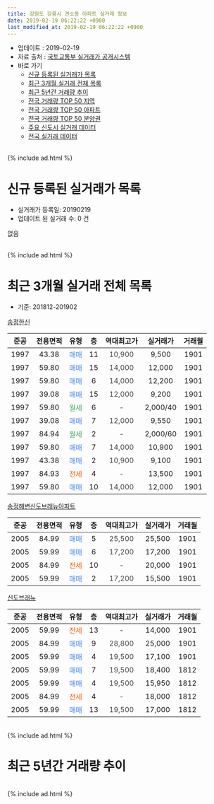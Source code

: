 ```yaml
---
title: 강원도 강릉시 견소동 아파트 실거래 정보
date: 2019-02-19 06:22:22 +0900
last_modified_at: 2019-02-19 06:22:22 +0900
---
```


* 업데이트 : 2019-02-19
* 자료 출처 : [국토교통부 실거래가 공개시스템](http://rt.molit.go.kr)
* 바로 가기
    * [신규 등록된 실거래가 목록](#신규-등록된-실거래가-목록)
    * [최근 3개월 실거래 전체 목록](#최근-3개월-실거래-전체-목록)
    * [최근 5년간 거래량 추이](#최근-5년간-거래량-추이)
    * [전국 거래량 TOP 50 지역](https://ayogom.github.io/apt-trade-info/최근-3개월-전국에서-가장-거래가-많이-발생한-지역)
    * [전국 거래량 TOP 50 아파트](https://ayogom.github.io/apt-trade-info/최근-3개월-전국에서-가장-거래가-많이-발생한-아파트)
    * [전국 거래량 TOP 50 분양권](https://ayogom.github.io/apt-trade-info/최근-3개월-전국에서-가장-거래가-많이-발생한-분양권)
    * [주요 신도시 실거래 데이터](https://ayogom.github.io/apt-trade-info/주요-신도시)
    * [전국 실거래 데이터](https://ayogom.github.io/apt-trade-info/전국)
<br>
{% include ad.html %}
<br>

# 신규 등록된 실거래가 목록
* 실거래가 등록일: 20190219
* 업데이트 된 실거래 수: 0 건

없음

<br>
{% include ad.html %}
<br>

# 최근 3개월 실거래 전체 목록
* 기준: 201812-201902


[송정한신](https://search.naver.com/search.naver?query=%EA%B0%95%EC%9B%90%EB%8F%84+%EA%B0%95%EB%A6%89%EC%8B%9C+%EA%B2%AC%EC%86%8C%EB%8F%99+%EC%86%A1%EC%A0%95%ED%95%9C%EC%8B%A0)

|준공|전용면적|유형|층|역대최고가|실거래가|거래월|
|:---:|:---:|:---:|:---:|:---:|:---:|:---:|
|1997|43.38|<span style="color:#4285f3">매매</span>|11|<span style="color:#444444">10,900</span>|9,500|1901|
|1997|59.80|<span style="color:#4285f3">매매</span>|15|<span style="color:#444444">14,000</span>|12,000|1901|
|1997|59.80|<span style="color:#4285f3">매매</span>|6|<span style="color:#444444">14,000</span>|12,200|1901|
|1997|39.08|<span style="color:#4285f3">매매</span>|15|<span style="color:#444444">12,000</span>|9,200|1901|
|1997|59.80|<span style="color:#34a853">월세</span>|6|<span style="color:#444444">-</span>|2,000/40|1901|
|1997|39.08|<span style="color:#4285f3">매매</span>|7|<span style="color:#444444">12,000</span>|9,550|1901|
|1997|84.94|<span style="color:#34a853">월세</span>|2|<span style="color:#444444">-</span>|2,000/60|1901|
|1997|59.80|<span style="color:#4285f3">매매</span>|7|<span style="color:#444444">14,000</span>|10,900|1901|
|1997|43.38|<span style="color:#4285f3">매매</span>|2|<span style="color:#444444">10,900</span>|9,100|1901|
|1997|84.93|<span style="color:#ff5a00">전세</span>|4|<span style="color:#444444">-</span>|13,500|1901|
|1997|59.80|<span style="color:#4285f3">매매</span>|10|<span style="color:#444444">14,000</span>|12,000|1901|

[송정해변신도브래뉴아파트](https://search.naver.com/search.naver?query=%EA%B0%95%EC%9B%90%EB%8F%84+%EA%B0%95%EB%A6%89%EC%8B%9C+%EA%B2%AC%EC%86%8C%EB%8F%99+%EC%86%A1%EC%A0%95%ED%95%B4%EB%B3%80%EC%8B%A0%EB%8F%84%EB%B8%8C%EB%9E%98%EB%89%B4%EC%95%84%ED%8C%8C%ED%8A%B8)

|준공|전용면적|유형|층|역대최고가|실거래가|거래월|
|:---:|:---:|:---:|:---:|:---:|:---:|:---:|
|2005|84.99|<span style="color:#4285f3">매매</span>|5|<span style="color:#444444">25,500</span>|25,500|1901|
|2005|59.99|<span style="color:#4285f3">매매</span>|6|<span style="color:#444444">17,200</span>|17,200|1901|
|2005|84.99|<span style="color:#ff5a00">전세</span>|10|<span style="color:#444444">-</span>|20,000|1901|
|2005|59.99|<span style="color:#4285f3">매매</span>|2|<span style="color:#444444">17,200</span>|15,500|1901|

[신도브래뉴](https://search.naver.com/search.naver?query=%EA%B0%95%EC%9B%90%EB%8F%84+%EA%B0%95%EB%A6%89%EC%8B%9C+%EA%B2%AC%EC%86%8C%EB%8F%99+%EC%8B%A0%EB%8F%84%EB%B8%8C%EB%9E%98%EB%89%B4)

|준공|전용면적|유형|층|역대최고가|실거래가|거래월|
|:---:|:---:|:---:|:---:|:---:|:---:|:---:|
|2005|59.99|<span style="color:#ff5a00">전세</span>|13|<span style="color:#444444">-</span>|14,000|1901|
|2005|84.99|<span style="color:#4285f3">매매</span>|9|<span style="color:#444444">28,800</span>|25,000|1901|
|2005|59.99|<span style="color:#4285f3">매매</span>|4|<span style="color:#444444">19,500</span>|17,100|1901|
|2005|59.99|<span style="color:#4285f3">매매</span>|7|<span style="color:#444444">19,500</span>|18,400|1812|
|2005|59.99|<span style="color:#4285f3">매매</span>|4|<span style="color:#444444">19,500</span>|15,950|1812|
|2005|84.99|<span style="color:#ff5a00">전세</span>|4|<span style="color:#444444">-</span>|18,000|1812|
|2005|59.99|<span style="color:#4285f3">매매</span>|13|<span style="color:#444444">19,500</span>|17,000|1812|


<br>
{% include ad.html %}
<br>

# 최근 5년간 거래량 추이


<div style="width:100%;">
    <canvas id="deal_progress" height="200"></canvas>
</div>

<script>
new Chart(document.getElementById("deal_progress"), {
    type: 'line',
    data: {
        labels: ['201402','201403','201404','201405','201406','201407','201408','201409','201410','201411','201412','201501','201502','201503','201504','201505','201506','201507','201508','201509','201510','201511','201512','201601','201602','201603','201604','201605','201606','201607','201608','201609','201610','201611','201612','201701','201702','201703','201704','201705','201706','201707','201708','201709','201710','201711','201712','201801','201802','201803','201804','201805','201806','201807','201808','201809','201810','201811','201812','201901','201902'],
        datasets: [{
            label: '매매',
            pointRadius: 1,
            data: [10, 12, 10, 6, 6, 16, 12, 15, 12, 13, 11, 11, 9, 12, 9, 11, 13, 11, 8, 9, 8, 4, 9, 9, 7, 16, 11, 12, 11, 13, 7, 13, 6, 15, 8, 4, 10, 14, 17, 11, 15, 9, 12, 15, 4, 7, 5, 8, 5, 13, 8, 6, 4, 4, 3, 11, 5, 3, 3, 13, 0],
            borderColor: "rgba(255, 201, 14, 1)",
            backgroundColor: "rgba(255, 201, 14, 0.5)",
            fill: false,
            lineTension: 0
        },{
            label: '전월세',
            pointRadius: 1,
            data: [1, 12, 6, 5, 5, 6, 5, 2, 6, 0, 6, 3, 5, 4, 0, 2, 4, 2, 1, 1, 4, 4, 3, 3, 8, 3, 6, 4, 7, 5, 5, 4, 5, 2, 2, 5, 6, 3, 11, 7, 4, 9, 9, 9, 2, 4, 5, 10, 6, 6, 8, 4, 5, 6, 3, 4, 6, 1, 1, 5, 0],
            borderColor: "rgba(0, 141, 185, 1)",
            backgroundColor: "rgba(0, 141, 185, 0.5)",
            fill: false,
            lineTension: 0
        }
        ]
    },
    options: {
        responsive: true,
        title: {
            display: false
        },
        tooltips: {
            mode: 'index',
            intersect: false
        },
        hover: {
            mode: 'nearest',
            intersect: true
        },
        scales: {
            xAxes: [{
                display: true,
                scaleLabel: {
                    display: true,
                    labelString: '년/월'
                }
            }],
            yAxes: [{
                display: true,
                ticks: {
                    suggestedMin: 0,
                },
                scaleLabel: {
                    display: true,
                    labelString: '실거래 수'
                }
            }]
        }
    }
});

</script>


<br>
{% include ad.html %}
<br>


